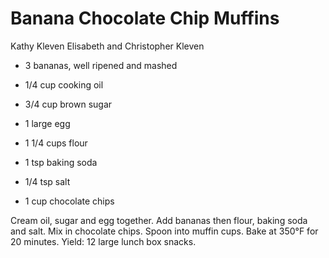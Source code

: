 # Banana Chocolate Chip Muffins

Kathy Kleven
Elisabeth and Christopher Kleven

- 3 bananas, well ripened and mashed
- 1/4 cup cooking oil
- 3/4 cup brown sugar
- 1 large egg

- 1 1/4 cups flour
- 1 tsp baking soda
- 1/4 tsp salt
- 1 cup chocolate chips

Cream oil, sugar and egg together. Add bananas then flour, baking soda and salt. Mix in chocolate chips. Spoon into muffin cups. Bake at 350°F for 20 minutes. Yield: 12 large lunch box snacks.